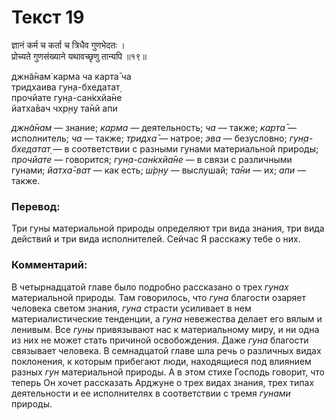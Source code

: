# Текст 19

ज्ञानं कर्म च कर्ता च त्रिधैव गुणभेदतः ।  
प्रोच्यते गुणसंख्याने यथावच्छृणु तान्यपि ॥१९॥

джн̃а̄нам̇ карма ча карта̄ ча  
тридхаива гун̣а-бхедатат̣  
прочйате гун̣а-сан̇кхйа̄не  
йатха̄вач чхр̣н̣у та̄нй апи

_джн̃а̄нам_ — знание; _карма_ — деятельность; _ча_ — также; _карта̄_ — исполнитель; _ча_ — также; _тридха̄_ — натрое; _эва_ — безусловно; _гун̣а- бхедатат̣_ — в соответствии с разными гунами материальной природы; _прочйате_ — говорится; _гун̣а-сан̇кхйа̄не_ — в связи с различными гунами; _йатха̄-ват_ — как есть; _ш́р̣н̣у_ — выслушай; _та̄ни_ — их; _апи_ — также.

### Перевод:

Три гуны материальной природы определяют три вида знания, три вида действий и три вида исполнителей. Сейчас Я расскажу тебе о них.

### Комментарий:

В четырнадцатой главе было подробно рассказано о трех _гунах_ материальной природы. Там говорилось, что _гуна_ благости озаряет человека светом знания, _гуна_ страсти усиливает в нем материалистические тенденции, а _гуна_ невежества делает его вялым и ленивым. Все _гуны_ привязывают нас к материальному миру, и ни одна из них не может стать причиной освобождения. Даже _гуна_ благости связывает человека. В семнадцатой главе шла речь о различных видах поклонения, к которым прибегают люди, находящиеся под влиянием разных _гун_ материальной природы. А в этом стихе Господь говорит, что теперь Он хочет рассказать Арджуне о трех видах знания, трех типах деятельности и ее исполнителях в соответствии с тремя _гунами_ природы.